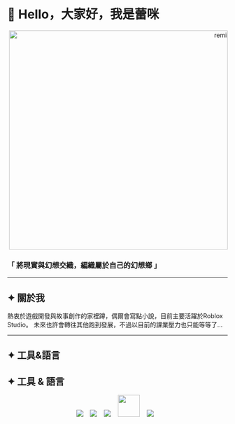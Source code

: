 # 🌙 Hello，大家好，我是蕾咪

<p align="right"> <picture> <source media="(prefers-color-scheme: dark)" srcset="https://image2url.com/images/1755766403959-5be3b547-15b9-44a8-8d10-16802d82f229.webp"> <source media="(prefers-color-scheme: light)" srcset="https://image2url.com/images/1755766403959-5be3b547-15b9-44a8-8d10-16802d82f229.webp"> <img alt="remi" src="https://image2url.com/images/1755766403959-5be3b547-15b9-44a8-8d10-16802d82f229.webp" width="500"> </picture> </p>

### 「 將現實與幻想交織，編織屬於自己的幻想鄉 」
---
## ✦ 關於我
熱衷於遊戲開發與故事創作的家裡蹲，偶爾會寫點小說，目前主要活躍於Roblox Studio。 未來也許會轉往其他跑到發展，不過以目前的課業壓力也只能等等了...

---

## ✦ 工具&語言
## ✦ 工具 & 語言
<p align="center">
  <img src="https://cdn.simpleicons.org/lua?viewbox=auto&size=50" /> &nbsp;&nbsp;
  <img src="https://cdn.simpleicons.org/javascript?viewbox=auto&size=50" /> &nbsp;&nbsp;
  <img src="https://cdn.simpleicons.org/python?viewbox=auto&size=50" /> &nbsp;&nbsp;
  <img src="https://cdn.simpleicons.org/roblox/7E7E80" width="50"/> &nbsp;&nbsp;
  <img src="https://cdn.simpleicons.org/dotnet?viewbox=auto&size=25" /> &nbsp;&nbsp;
</p>
